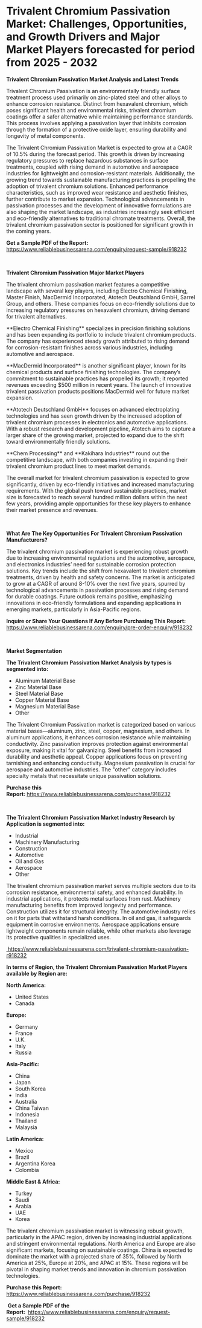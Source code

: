<p><h1>Trivalent Chromium Passivation Market: Challenges, Opportunities, and Growth Drivers and Major Market Players forecasted for period from 2025 - 2032</h1></p><p><strong>Trivalent Chromium Passivation Market Analysis and Latest Trends</strong></p>
<p><p>Trivalent Chromium Passivation is an environmentally friendly surface treatment process used primarily on zinc-plated steel and other alloys to enhance corrosion resistance. Distinct from hexavalent chromium, which poses significant health and environmental risks, trivalent chromium coatings offer a safer alternative while maintaining performance standards. This process involves applying a passivation layer that inhibits corrosion through the formation of a protective oxide layer, ensuring durability and longevity of metal components.</p><p>The Trivalent Chromium Passivation Market is expected to grow at a CAGR of 10.5% during the forecast period. This growth is driven by increasing regulatory pressures to replace hazardous substances in surface treatments, coupled with rising demand in automotive and aerospace industries for lightweight and corrosion-resistant materials. Additionally, the growing trend towards sustainable manufacturing practices is propelling the adoption of trivalent chromium solutions. Enhanced performance characteristics, such as improved wear resistance and aesthetic finishes, further contribute to market expansion. Technological advancements in passivation processes and the development of innovative formulations are also shaping the market landscape, as industries increasingly seek efficient and eco-friendly alternatives to traditional chromate treatments. Overall, the trivalent chromium passivation sector is positioned for significant growth in the coming years.</p></p>
<p><strong>Get a Sample PDF of the Report:&nbsp;</strong> <a href="https://www.reliablebusinessarena.com/enquiry/request-sample/918232?utm_campaign=2396&utm_medium=2&utm_source=Github&utm_content=ia&utm_term=17042025&utm_id=trivalent-chromium-passivation">https://www.reliablebusinessarena.com/enquiry/request-sample/918232</a></p>
<p>&nbsp;</p>
<p><strong>Trivalent Chromium Passivation Major Market Players</strong></p>
<p><p>The trivalent chromium passivation market features a competitive landscape with several key players, including Electro Chemical Finishing, Master Finish, MacDermid Incorporated, Atotech Deutschland GmbH, Sarrel Group, and others. These companies focus on eco-friendly solutions due to increasing regulatory pressures on hexavalent chromium, driving demand for trivalent alternatives.</p><p>**Electro Chemical Finishing** specializes in precision finishing solutions and has been expanding its portfolio to include trivalent chromium products. The company has experienced steady growth attributed to rising demand for corrosion-resistant finishes across various industries, including automotive and aerospace.</p><p>**MacDermid Incorporated** is another significant player, known for its chemical products and surface finishing technologies. The company’s commitment to sustainable practices has propelled its growth; it reported revenues exceeding $500 million in recent years. The launch of innovative trivalent passivation products positions MacDermid well for future market expansion.</p><p>**Atotech Deutschland GmbH** focuses on advanced electroplating technologies and has seen growth driven by the increased adoption of trivalent chromium processes in electronics and automotive applications. With a robust research and development pipeline, Atotech aims to capture a larger share of the growing market, projected to expand due to the shift toward environmentally friendly solutions.</p><p>**Chem Processing** and **Kakihara Industries** round out the competitive landscape, with both companies investing in expanding their trivalent chromium product lines to meet market demands.</p><p>The overall market for trivalent chromium passivation is expected to grow significantly, driven by eco-friendly initiatives and increased manufacturing requirements. With the global push toward sustainable practices, market size is forecasted to reach several hundred million dollars within the next few years, providing ample opportunities for these key players to enhance their market presence and revenues.</p></p>
<p>&nbsp;</p>
<p><strong>What Are The Key Opportunities For Trivalent Chromium Passivation Manufacturers?</strong></p>
<p><p>The trivalent chromium passivation market is experiencing robust growth due to increasing environmental regulations and the automotive, aerospace, and electronics industries’ need for sustainable corrosion protection solutions. Key trends include the shift from hexavalent to trivalent chromium treatments, driven by health and safety concerns. The market is anticipated to grow at a CAGR of around 8-10% over the next five years, spurred by technological advancements in passivation processes and rising demand for durable coatings. Future outlook remains positive, emphasizing innovations in eco-friendly formulations and expanding applications in emerging markets, particularly in Asia-Pacific regions.</p></p>
<p><strong>Inquire or Share Your Questions If Any Before Purchasing This Report:</strong> <a href="https://www.reliablebusinessarena.com/enquiry/pre-order-enquiry/918232?utm_campaign=2396&utm_medium=2&utm_source=Github&utm_content=ia&utm_term=17042025&utm_id=trivalent-chromium-passivation">https://www.reliablebusinessarena.com/enquiry/pre-order-enquiry/918232</a></p>
<p>&nbsp;</p>
<p><strong>Market Segmentation</strong></p>
<p><strong>The Trivalent Chromium Passivation Market Analysis by types is segmented into:</strong></p>
<p><ul><li>Aluminum Material Base</li><li>Zinc Material Base</li><li>Steel Material Base</li><li>Copper Material Base</li><li>Magnesium Material Base</li><li>Other</li></ul></p>
<p><p>The Trivalent Chromium Passivation market is categorized based on various material bases—aluminum, zinc, steel, copper, magnesium, and others. In aluminum applications, it enhances corrosion resistance while maintaining conductivity. Zinc passivation improves protection against environmental exposure, making it vital for galvanizing. Steel benefits from increased durability and aesthetic appeal. Copper applications focus on preventing tarnishing and enhancing conductivity. Magnesium passivation is crucial for aerospace and automotive industries. The "other" category includes specialty metals that necessitate unique passivation solutions.</p></p>
<p><strong>Purchase this Report:&nbsp;</strong><a href="https://www.reliablebusinessarena.com/purchase/918232?utm_campaign=2396&utm_medium=2&utm_source=Github&utm_content=ia&utm_term=17042025&utm_id=trivalent-chromium-passivation">https://www.reliablebusinessarena.com/purchase/918232</a></p>
<p>&nbsp;</p>
<p><strong>The Trivalent Chromium Passivation Market Industry Research by Application is segmented into:</strong></p>
<p><ul><li>Industrial</li><li>Machinery Manufacturing</li><li>Construction</li><li>Automotive</li><li>Oil and Gas</li><li>Aerospace</li><li>Other</li></ul></p>
<p><p>The trivalent chromium passivation market serves multiple sectors due to its corrosion resistance, environmental safety, and enhanced durability. In industrial applications, it protects metal surfaces from rust. Machinery manufacturing benefits from improved longevity and performance. Construction utilizes it for structural integrity. The automotive industry relies on it for parts that withstand harsh conditions. In oil and gas, it safeguards equipment in corrosive environments. Aerospace applications ensure lightweight components remain reliable, while other markets also leverage its protective qualities in specialized uses.</p></p>
<p><a href="https://www.reliablebusinessarena.com/trivalent-chromium-passivation-r918232?utm_campaign=2396&utm_medium=2&utm_source=Github&utm_content=ia&utm_term=17042025&utm_id=trivalent-chromium-passivation">&nbsp;https://www.reliablebusinessarena.com/trivalent-chromium-passivation-r918232</a></p>
<p><strong>In terms of Region, the Trivalent Chromium Passivation Market Players available by Region are:</strong></p>
<p>
    <p> <strong> North America: </strong>
        <ul>
            <li>United States</li>
            <li>Canada</li>
        </ul>
        </p> 
    <p> <strong> Europe: </strong>
        <ul>
            <li>Germany</li>
            <li>France</li>
            <li>U.K.</li>
            <li>Italy</li>
            <li>Russia</li>
        </ul>
        </p> 
    <p> <strong> Asia-Pacific: </strong>
        <ul>
            <li>China</li>
            <li>Japan</li>
            <li>South Korea</li>
            <li>India</li>
            <li>Australia</li>
            <li>China Taiwan</li>
            <li>Indonesia</li>
            <li>Thailand</li>
            <li>Malaysia</li>
        </ul>
        </p> 
    <p> <strong> Latin America: </strong>
        <ul>
            <li>Mexico</li>
            <li>Brazil</li>
            <li>Argentina Korea</li>
            <li>Colombia</li>
        </ul>
        </p> 
    <p> <strong> Middle East & Africa: </strong>
        <ul>
            <li>Turkey</li>
            <li>Saudi</li>
            <li>Arabia</li>
            <li>UAE</li>
            <li>Korea</li>
        </ul>
    </p>
    </p>
<p><p>The trivalent chromium passivation market is witnessing robust growth, particularly in the APAC region, driven by increasing industrial applications and stringent environmental regulations. North America and Europe are also significant markets, focusing on sustainable coatings. China is expected to dominate the market with a projected share of 35%, followed by North America at 25%, Europe at 20%, and APAC at 15%. These regions will be pivotal in shaping market trends and innovation in chromium passivation technologies.</p></p>
<p><strong>Purchase this Report: </strong><a href="https://www.reliablebusinessarena.com/purchase/918232?utm_campaign=2396&utm_medium=2&utm_source=Github&utm_content=ia&utm_term=17042025&utm_id=trivalent-chromium-passivation">https://www.reliablebusinessarena.com/purchase/918232</a></p>
<p>&nbsp;<strong>Get a Sample PDF of the Report:&nbsp;&nbsp;</strong><a href="https://www.reliablebusinessarena.com/enquiry/request-sample/918232?utm_campaign=2396&utm_medium=2&utm_source=Github&utm_content=ia&utm_term=17042025&utm_id=trivalent-chromium-passivation">https://www.reliablebusinessarena.com/enquiry/request-sample/918232</a></p>
<p><strong></strong></p>
<p><p></p><p></p><p></p></p>